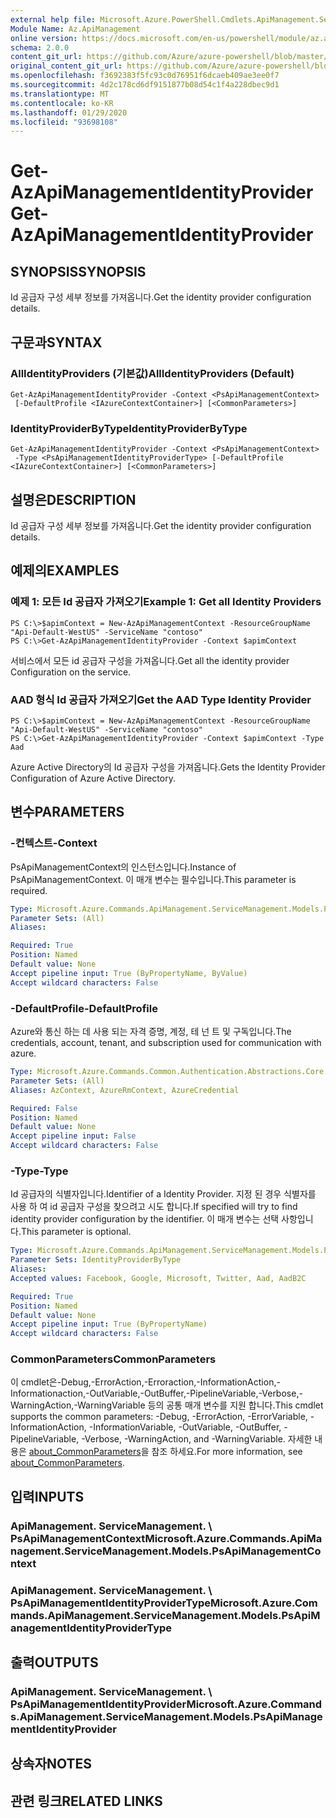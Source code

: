 ```yaml
---
external help file: Microsoft.Azure.PowerShell.Cmdlets.ApiManagement.ServiceManagement.dll-Help.xml
Module Name: Az.ApiManagement
online version: https://docs.microsoft.com/en-us/powershell/module/az.apimanagement/get-azapimanagementidentityprovider
schema: 2.0.0
content_git_url: https://github.com/Azure/azure-powershell/blob/master/src/ApiManagement/ApiManagement/help/Get-AzApiManagementIdentityProvider.md
original_content_git_url: https://github.com/Azure/azure-powershell/blob/master/src/ApiManagement/ApiManagement/help/Get-AzApiManagementIdentityProvider.md
ms.openlocfilehash: f3692383f5fc93c0d76951f6dcaeb409ae3ee0f7
ms.sourcegitcommit: 4d2c178cd6df9151877b08d54c1f4a228dbec9d1
ms.translationtype: MT
ms.contentlocale: ko-KR
ms.lasthandoff: 01/29/2020
ms.locfileid: "93698108"
---
```

# <span data-ttu-id="05bc5-101">Get-AzApiManagementIdentityProvider</span><span class="sxs-lookup"><span data-stu-id="05bc5-101">Get-AzApiManagementIdentityProvider</span></span>

## <span data-ttu-id="05bc5-102">SYNOPSIS</span><span class="sxs-lookup"><span data-stu-id="05bc5-102">SYNOPSIS</span></span>
<span data-ttu-id="05bc5-103">Id 공급자 구성 세부 정보를 가져옵니다.</span><span class="sxs-lookup"><span data-stu-id="05bc5-103">Get the identity provider configuration details.</span></span>

## <span data-ttu-id="05bc5-104">구문과</span><span class="sxs-lookup"><span data-stu-id="05bc5-104">SYNTAX</span></span>

### <span data-ttu-id="05bc5-105">AllIdentityProviders (기본값)</span><span class="sxs-lookup"><span data-stu-id="05bc5-105">AllIdentityProviders (Default)</span></span>
```
Get-AzApiManagementIdentityProvider -Context <PsApiManagementContext>
 [-DefaultProfile <IAzureContextContainer>] [<CommonParameters>]
```

### <span data-ttu-id="05bc5-106">IdentityProviderByType</span><span class="sxs-lookup"><span data-stu-id="05bc5-106">IdentityProviderByType</span></span>
```
Get-AzApiManagementIdentityProvider -Context <PsApiManagementContext>
 -Type <PsApiManagementIdentityProviderType> [-DefaultProfile <IAzureContextContainer>] [<CommonParameters>]
```

## <span data-ttu-id="05bc5-107">설명은</span><span class="sxs-lookup"><span data-stu-id="05bc5-107">DESCRIPTION</span></span>
<span data-ttu-id="05bc5-108">Id 공급자 구성 세부 정보를 가져옵니다.</span><span class="sxs-lookup"><span data-stu-id="05bc5-108">Get the identity provider configuration details.</span></span>

## <span data-ttu-id="05bc5-109">예제의</span><span class="sxs-lookup"><span data-stu-id="05bc5-109">EXAMPLES</span></span>

### <span data-ttu-id="05bc5-110">예제 1: 모든 Id 공급자 가져오기</span><span class="sxs-lookup"><span data-stu-id="05bc5-110">Example 1: Get all Identity Providers</span></span>

```
PS C:\>$apimContext = New-AzApiManagementContext -ResourceGroupName "Api-Default-WestUS" -ServiceName "contoso"
PS C:\>Get-AzApiManagementIdentityProvider -Context $apimContext
```

<span data-ttu-id="05bc5-111">서비스에서 모든 id 공급자 구성을 가져옵니다.</span><span class="sxs-lookup"><span data-stu-id="05bc5-111">Get all the identity provider Configuration on the service.</span></span>

### <span data-ttu-id="05bc5-112">AAD 형식 Id 공급자 가져오기</span><span class="sxs-lookup"><span data-stu-id="05bc5-112">Get the AAD Type Identity Provider</span></span>
```
PS C:\>$apimContext = New-AzApiManagementContext -ResourceGroupName "Api-Default-WestUS" -ServiceName "contoso"
PS C:\>Get-AzApiManagementIdentityProvider -Context $apimContext -Type Aad
```

<span data-ttu-id="05bc5-113">Azure Active Directory의 Id 공급자 구성을 가져옵니다.</span><span class="sxs-lookup"><span data-stu-id="05bc5-113">Gets the Identity Provider Configuration of Azure Active Directory.</span></span>

## <span data-ttu-id="05bc5-114">변수</span><span class="sxs-lookup"><span data-stu-id="05bc5-114">PARAMETERS</span></span>

### <span data-ttu-id="05bc5-115">-컨텍스트</span><span class="sxs-lookup"><span data-stu-id="05bc5-115">-Context</span></span>
<span data-ttu-id="05bc5-116">PsApiManagementContext의 인스턴스입니다.</span><span class="sxs-lookup"><span data-stu-id="05bc5-116">Instance of PsApiManagementContext.</span></span>
<span data-ttu-id="05bc5-117">이 매개 변수는 필수입니다.</span><span class="sxs-lookup"><span data-stu-id="05bc5-117">This parameter is required.</span></span>

```yaml
Type: Microsoft.Azure.Commands.ApiManagement.ServiceManagement.Models.PsApiManagementContext
Parameter Sets: (All)
Aliases:

Required: True
Position: Named
Default value: None
Accept pipeline input: True (ByPropertyName, ByValue)
Accept wildcard characters: False
```

### <span data-ttu-id="05bc5-118">-DefaultProfile</span><span class="sxs-lookup"><span data-stu-id="05bc5-118">-DefaultProfile</span></span>
<span data-ttu-id="05bc5-119">Azure와 통신 하는 데 사용 되는 자격 증명, 계정, 테 넌 트 및 구독입니다.</span><span class="sxs-lookup"><span data-stu-id="05bc5-119">The credentials, account, tenant, and subscription used for communication with azure.</span></span>

```yaml
Type: Microsoft.Azure.Commands.Common.Authentication.Abstractions.Core.IAzureContextContainer
Parameter Sets: (All)
Aliases: AzContext, AzureRmContext, AzureCredential

Required: False
Position: Named
Default value: None
Accept pipeline input: False
Accept wildcard characters: False
```

### <span data-ttu-id="05bc5-120">-Type</span><span class="sxs-lookup"><span data-stu-id="05bc5-120">-Type</span></span>
<span data-ttu-id="05bc5-121">Id 공급자의 식별자입니다.</span><span class="sxs-lookup"><span data-stu-id="05bc5-121">Identifier of a Identity Provider.</span></span>
<span data-ttu-id="05bc5-122">지정 된 경우 식별자를 사용 하 여 id 공급자 구성을 찾으려고 시도 합니다.</span><span class="sxs-lookup"><span data-stu-id="05bc5-122">If specified will try to find identity provider configuration by the identifier.</span></span>
<span data-ttu-id="05bc5-123">이 매개 변수는 선택 사항입니다.</span><span class="sxs-lookup"><span data-stu-id="05bc5-123">This parameter is optional.</span></span>

```yaml
Type: Microsoft.Azure.Commands.ApiManagement.ServiceManagement.Models.PsApiManagementIdentityProviderType
Parameter Sets: IdentityProviderByType
Aliases:
Accepted values: Facebook, Google, Microsoft, Twitter, Aad, AadB2C

Required: True
Position: Named
Default value: None
Accept pipeline input: True (ByPropertyName)
Accept wildcard characters: False
```

### <span data-ttu-id="05bc5-124">CommonParameters</span><span class="sxs-lookup"><span data-stu-id="05bc5-124">CommonParameters</span></span>
<span data-ttu-id="05bc5-125">이 cmdlet은-Debug,-ErrorAction,-Erroraction,-InformationAction,-Informationaction,-OutVariable,-OutBuffer,-PipelineVariable,-Verbose,-WarningAction,-WarningVariable 등의 공통 매개 변수를 지원 합니다.</span><span class="sxs-lookup"><span data-stu-id="05bc5-125">This cmdlet supports the common parameters: -Debug, -ErrorAction, -ErrorVariable, -InformationAction, -InformationVariable, -OutVariable, -OutBuffer, -PipelineVariable, -Verbose, -WarningAction, and -WarningVariable.</span></span> <span data-ttu-id="05bc5-126">자세한 내용은 [about_CommonParameters](https://go.microsoft.com/fwlink/?LinkID=113216)을 참조 하세요.</span><span class="sxs-lookup"><span data-stu-id="05bc5-126">For more information, see [about_CommonParameters](https://go.microsoft.com/fwlink/?LinkID=113216).</span></span>

## <span data-ttu-id="05bc5-127">입력</span><span class="sxs-lookup"><span data-stu-id="05bc5-127">INPUTS</span></span>

### <span data-ttu-id="05bc5-128">ApiManagement. ServiceManagement. \ PsApiManagementContext</span><span class="sxs-lookup"><span data-stu-id="05bc5-128">Microsoft.Azure.Commands.ApiManagement.ServiceManagement.Models.PsApiManagementContext</span></span>

### <span data-ttu-id="05bc5-129">ApiManagement. ServiceManagement. \ PsApiManagementIdentityProviderType</span><span class="sxs-lookup"><span data-stu-id="05bc5-129">Microsoft.Azure.Commands.ApiManagement.ServiceManagement.Models.PsApiManagementIdentityProviderType</span></span>

## <span data-ttu-id="05bc5-130">출력</span><span class="sxs-lookup"><span data-stu-id="05bc5-130">OUTPUTS</span></span>

### <span data-ttu-id="05bc5-131">ApiManagement. ServiceManagement. \ PsApiManagementIdentityProvider</span><span class="sxs-lookup"><span data-stu-id="05bc5-131">Microsoft.Azure.Commands.ApiManagement.ServiceManagement.Models.PsApiManagementIdentityProvider</span></span>

## <span data-ttu-id="05bc5-132">상속자</span><span class="sxs-lookup"><span data-stu-id="05bc5-132">NOTES</span></span>

## <span data-ttu-id="05bc5-133">관련 링크</span><span class="sxs-lookup"><span data-stu-id="05bc5-133">RELATED LINKS</span></span>
